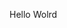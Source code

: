 Hello Wolrd













































































































































































































































































































































































































































































































































































































































































































































































































































































































































































































































































































































































































































































































































































































































































































































































































































































































































































































































































































































































































































































































































































































































































































































































































































































































































































































































































































































































































































































































































































































































































































































































































































































































































































































































































































































































































































































































































































































































































































































































































































































































































